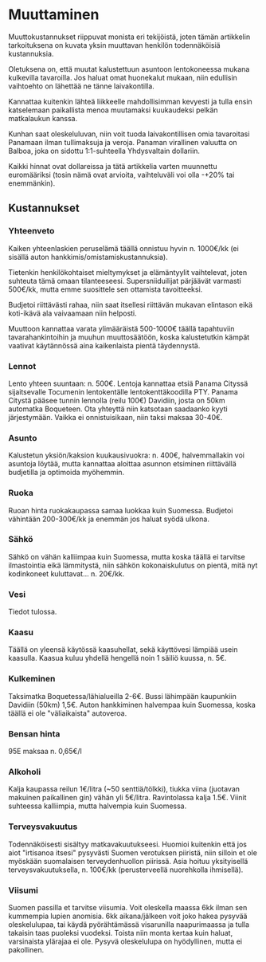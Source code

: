 # Muuttaminen
Muuttokustannukset riippuvat monista eri tekijöistä, joten tämän artikkelin tarkoituksena on kuvata yksin muuttavan henkilön todennäköisiä kustannuksia. 

Oletuksena on, että muutat kalustettuun asuntoon lentokoneessa mukana kulkevilla tavaroilla. Jos haluat omat huonekalut mukaan, niin edullisin vaihtoehto on lähettää ne tänne laivakontilla.

Kannattaa kuitenkin lähteä liikkeelle mahdollisimman kevyesti ja tulla ensin katselemaan paikallista menoa muutamaksi kuukaudeksi pelkän matkalaukun kanssa.

Kunhan saat oleskeluluvan, niin voit tuoda laivakontillisen omia tavaroitasi Panamaan ilman tullimaksuja ja veroja. Panaman virallinen valuutta on Balboa, joka on sidottu 1:1-suhteella Yhdysvaltain dollariin.

Kaikki hinnat ovat dollareissa ja tätä artikkelia varten muunnettu euromääriksi (tosin nämä ovat arvioita, vaihteluväli voi olla -+20% tai enemmänkin).

## Kustannukset

### Yhteenveto
Kaiken yhteenlaskien peruselämä täällä onnistuu hyvin n. 1000€/kk (ei sisällä auton hankkimis/omistamiskustannuksia).

Tietenkin henkilökohtaiset mieltymykset ja elämäntyylit vaihtelevat, joten suhteuta tämä omaan tilanteeseesi. Supersniiduilijat pärjäävät varmasti 500€/kk, mutta emme suosittele sen ottamista tavoitteeksi.

Budjetoi riittävästi rahaa, niin saat itsellesi riittävän mukavan elintason eikä koti-ikävä ala vaivaamaan niin helposti.

Muuttoon kannattaa varata ylimääräistä 500-1000€ täällä tapahtuviin tavarahankintoihin ja muuhun muuttosäätöön, koska kalustetutkin kämpät vaativat käytännössä aina kaikenlaista pientä täydennystä.

### Lennot
Lento yhteen suuntaan: n. 500€. Lentoja kannattaa etsiä Panama Cityssä sijaitsevalle Tocumenin lentokentälle lentokenttäkoodilla PTY. Panama Citystä pääsee tunnin lennolla (reilu 100€) Davidiin, josta on 50km automatka Boqueteen. Ota yhteyttä niin katsotaan saadaanko kyyti järjestymään. Vaikka ei onnistuisikaan, niin taksi maksaa 30-40€.

### Asunto
Kalustetun yksiön/kaksion kuukausivuokra: n. 400€, halvemmallakin voi asuntoja löytää, mutta kannattaa aloittaa asunnon etsiminen riittävällä budjetilla ja optimoida myöhemmin.

### Ruoka
Ruoan hinta ruokakaupassa samaa luokkaa kuin Suomessa. Budjetoi vähintään 200-300€/kk ja enemmän jos haluat syödä ulkona.

### Sähkö
Sähkö on vähän kalliimpaa kuin Suomessa, mutta koska täällä ei tarvitse ilmastointia eikä lämmitystä, niin sähkön kokonaiskulutus on pientä, mitä nyt kodinkoneet kuluttavat... n. 20€/kk.

### Vesi
Tiedot tulossa.

### Kaasu
Täällä on yleensä käytössä kaasuhellat, sekä käyttövesi lämpiää usein kaasulla. Kaasua kuluu yhdellä hengellä noin 1 säiliö kuussa, n. 5€.

### Kulkeminen
Taksimatka Boquetessa/lähialueilla 2-6€. Bussi lähimpään kaupunkiin Davidiin (50km) 1,5€. Auton hankkiminen halvempaa kuin Suomessa, koska täällä ei ole "väliaikaista" autoveroa.

### Bensan hinta
95E maksaa n. 0,65€/l

### Alkoholi
Kalja kaupassa reilun 1€/litra (~50 senttiä/tölkki), tiukka viina (juotavan makuinen paikallinen gin) vähän yli 5€/litra. Ravintolassa kalja 1.5€. Viinit suhteessa kalliimpia, mutta halvempia kuin Suomessa.

### Terveysvakuutus
Todennäköisesti sisältyy matkavakuutukseesi. Huomioi kuitenkin että jos aiot "irtisanoa itsesi" pysyvästi Suomen verotuksen piiristä, niin silloin et ole myöskään suomalaisen terveydenhuollon piirissä. Asia hoituu yksityisellä terveysvakuutuksella, n. 100€/kk (perusterveellä nuorehkolla ihmisellä).

### Viisumi
Suomen passilla et tarvitse viisumia. Voit oleskella maassa 6kk ilman sen kummempia lupien anomisia. 6kk aikana/jälkeen voit joko hakea pysyvää oleskelulupaa, tai käydä pyörähtämässä visarunilla naapurimaassa ja tulla takaisin taas puoleksi vuodeksi. Toista niin monta kertaa kuin haluat, varsinaista ylärajaa ei ole. Pysyvä oleskelulupa on hyödyllinen, mutta ei pakollinen.
